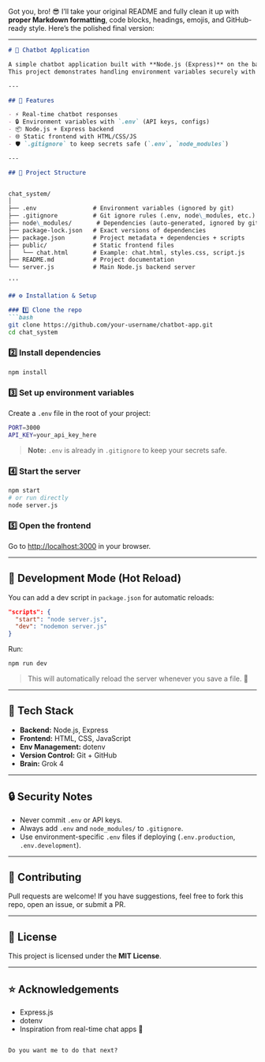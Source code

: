 Got you, bro! 😎 I’ll take your original README and fully clean it up with **proper Markdown formatting**, code blocks, headings, emojis, and GitHub-ready style. Here’s the polished final version:

---

```markdown
# 💬 Chatbot Application

A simple chatbot application built with **Node.js (Express)** on the backend and **HTML/JS/CSS** on the frontend, using **Grok 4** as the brain.  
This project demonstrates handling environment variables securely with `.env` and structuring a clean Node.js app.

---

## 🚀 Features

- ⚡ Real-time chatbot responses  
- 🔒 Environment variables with `.env` (API keys, configs)  
- 📦 Node.js + Express backend  
- 🌐 Static frontend with HTML/CSS/JS  
- 🛡️ `.gitignore` to keep secrets safe (`.env`, `node_modules`)  

---

## 📂 Project Structure


chat_system/
│
├── .env                # Environment variables (ignored by git)
├── .gitignore          # Git ignore rules (.env, node\_modules, etc.)
├── node\_modules/       # Dependencies (auto-generated, ignored by git)
├── package-lock.json   # Exact versions of dependencies
├── package.json        # Project metadata + dependencies + scripts
├── public/             # Static frontend files
│   └── chat.html       # Example: chat.html, styles.css, script.js
├── README.md           # Project documentation
└── server.js           # Main Node.js backend server

'''

## ⚙️ Installation & Setup

### 1️⃣ Clone the repo
```bash
git clone https://github.com/your-username/chatbot-app.git
cd chat_system
````

### 2️⃣ Install dependencies

```bash
npm install
```

### 3️⃣ Set up environment variables

Create a `.env` file in the root of your project:

```bash
PORT=3000
API_KEY=your_api_key_here
```

> **Note:** `.env` is already in `.gitignore` to keep your secrets safe.

### 4️⃣ Start the server

```bash
npm start
# or run directly
node server.js
```

### 5️⃣ Open the frontend

Go to [http://localhost:3000](http://localhost:3000) in your browser.

---

## 🔧 Development Mode (Hot Reload)

You can add a dev script in `package.json` for automatic reloads:

```json
"scripts": {
  "start": "node server.js",
  "dev": "nodemon server.js"
}
```

Run:

```bash
npm run dev
```

> This will automatically reload the server whenever you save a file. 🚀

---

## 🧰 Tech Stack

* **Backend:** Node.js, Express
* **Frontend:** HTML, CSS, JavaScript
* **Env Management:** dotenv
* **Version Control:** Git + GitHub
* **Brain:** Grok 4

---

## 🔒 Security Notes

* Never commit `.env` or API keys.
* Always add `.env` and `node_modules/` to `.gitignore`.
* Use environment-specific `.env` files if deploying (`.env.production`, `.env.development`).

---

## 🤝 Contributing

Pull requests are welcome!
If you have suggestions, feel free to fork this repo, open an issue, or submit a PR.

---

## 📜 License

This project is licensed under the **MIT License**.

---

## ⭐ Acknowledgements

* Express.js
* dotenv
* Inspiration from real-time chat apps 💬

```

Do you want me to do that next?
```
